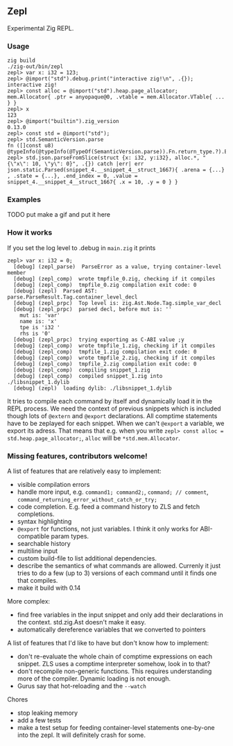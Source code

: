 ## Zepl

Experimental Zig REPL.

### Usage

```
zig build
./zig-out/bin/zepl
zepl> var x: i32 = 123;
zepl> @import("std").debug.print("interactive zig!\n", .{});
interactive zig!
zepl> const alloc = @import("std").heap.page_allocator;
mem.Allocator{ .ptr = anyopaque@0, .vtable = mem.Allocator.VTable{ ... } }
zepl> x
123
zepl> @import("builtin").zig_version
0.13.0
zepl> const std = @import("std");
zepl> std.SemanticVersion.parse
fn ([]const u8) @typeInfo(@typeInfo(@TypeOf(SemanticVersion.parse)).Fn.return_type.?).ErrorUnion.error_set!SemanticVersion@1032c0930
zepl> std.json.parseFromSlice(struct {x: i32, y:i32}, alloc.*, "{\"x\": 10, \"y\": 0}", .{}) catch |err| err
json.static.Parsed(snippet_4.__snippet_4__struct_1667){ .arena = {...} , .state = {...}, .end_index = 0, .value = snippet_4.__snippet_4__struct_1667{ .x = 10, .y = 0 } }
```

### Examples
TODO put make a gif and put it here

### How it works
If you set the log level to .debug in `main.zig` it prints
```
zepl> var x: i32 = 0;
  [debug] (zepl_parse)  ParseError as a value, trying container-level member
  [debug] (zepl_comp)  wrote tmpfile_0.zig, checking if it compiles
  [debug] (zepl_comp)  tmpfile_0.zig compilation exit code: 0
  [debug] (zepl)  Parsed AST: parse.ParseResult.Tag.container_level_decl
  [debug] (zepl_prpc)  Top level is: zig.Ast.Node.Tag.simple_var_decl
  [debug] (zepl_prpc)  parsed decl, before mut is: ''
    mut is: 'var'
    name is: 'x'
    tpe is 'i32 '
    rhs is '0'
  [debug] (zepl_prpc)  trying exporting as C-ABI value ;y
  [debug] (zepl_comp)  wrote tmpfile_1.zig, checking if it compiles
  [debug] (zepl_comp)  tmpfile_1.zig compilation exit code: 0
  [debug] (zepl_comp)  wrote tmpfile_2.zig, checking if it compiles
  [debug] (zepl_comp)  tmpfile_2.zig compilation exit code: 0
  [debug] (zepl_comp)  compiling snippet_1.zig
  [debug] (zepl_comp)  compiled snippet_1.zig into ./libsnippet_1.dylib
  [debug] (zepl)  loading dylib: ./libsnippet_1.dylib
```

It tries to compile each command by itself and dynamically load it in the REPL process. We need the context of previous snippets which is included though lots of `@extern` and `@export` declarations. All comptime statements have to be zeplayed for each snippet. When we can't `@export` a variable, we export its adress. That means that e.g. when you write `zepl> const alloc = std.heap.page_allocator;`, `alloc` will be `*std.mem.Allocator`.


### Missing features, contributors welcome!
A list of features that are relatively easy to implement:
* visible compilation errors
* handle more input, e.g. `command1; command2;`, `command; // comment`, `command_returning_error_without_catch_or_try;`
* code completion. E.g. feed a command history to ZLS and fetch completions.
* syntax highlighting
* `@export` for functions, not just variables. I think it only works for ABI-compatible param types.
* searchable history
* multiline input
* custom build-file to list additional dependencies.
* describe the semantics of what commands are allowed. Currenly it just tries to do a few (up to 3) versions of each command until it finds one that compiles.
* make it build with 0.14


More complex:
* find free variables in the input snippet and only add their declarations in the context. std.zig.Ast doesn't make it easy.
* automatically dereference variables that we converted to pointers

A list of features that I'd like to have but don't know how to implement:
* don't re-evaluate the whole chain of comptime expressions on each snippet. ZLS uses a comptime interpreter somehow, look in to that?
* don't recompile non-generic functions. This requires understanding more of the compiler. Dynamic loading is not enough.
* Gurus say that hot-reloading and the `--watch`

Chores
* stop leaking memory
* add a few tests
* make a test setup for feeding container-level statements one-by-one into the zepl. It will definitely crash for some.